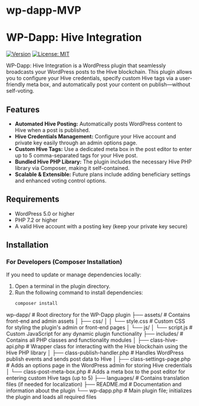 # wp-dapp-MVP

# WP-Dapp: Hive Integration

[![Version](https://img.shields.io/badge/version-0.1-blue.svg)](https://github.com/yourusername/wp-dapp)
[![License: MIT](https://img.shields.io/badge/License-MIT-yellow.svg)](LICENSE)

WP-Dapp: Hive Integration is a WordPress plugin that seamlessly broadcasts your WordPress posts to the Hive blockchain. This plugin allows you to configure your Hive credentials, specify custom Hive tags via a user-friendly meta box, and automatically post your content on publish—without self-voting.

## Features

- **Automated Hive Posting:** Automatically posts WordPress content to Hive when a post is published.
- **Hive Credentials Management:** Configure your Hive account and private key easily through an admin options page.
- **Custom Hive Tags:** Use a dedicated meta box in the post editor to enter up to 5 comma-separated tags for your Hive post.
- **Bundled Hive PHP Library:** The plugin includes the necessary Hive PHP library via Composer, making it self-contained.
- **Scalable & Extensible:** Future plans include adding beneficiary settings and enhanced voting control options.

## Requirements

- WordPress 5.0 or higher
- PHP 7.2 or higher
- A valid Hive account with a posting key (keep your private key secure)

## Installation

### For Developers (Composer Installation)

If you need to update or manage dependencies locally:

1. Open a terminal in the plugin directory.
2. Run the following command to install dependencies:
   ```bash
   composer install


wp-dapp/                           # Root directory for the WP-Dapp plugin
├── assets/                        # Contains front-end and admin assets
│   ├── css/
│   │   └── style.css              # Custom CSS for styling the plugin's admin or front-end pages
│   └── js/
│       └── script.js              # Custom JavaScript for any dynamic plugin functionality
├── includes/                      # Contains all PHP classes and functionality modules
│   ├── class-hive-api.php         # Wrapper class for interacting with the Hive blockchain using the Hive PHP library
│   ├── class-publish-handler.php  # Handles WordPress publish events and sends post data to Hive
│   ├── class-settings-page.php    # Adds an options page in the WordPress admin for storing Hive credentials
│   └── class-post-meta-box.php    # Adds a meta box to the post editor for entering custom Hive tags (up to 5)
├── languages/                     # Contains translation files (if needed for localization)
├── README.md                      # Documentation and information about the plugin
└── wp-dapp.php                    # Main plugin file; initializes the plugin and loads all required files
